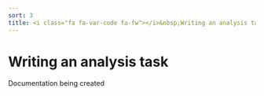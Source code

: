 ```yaml
---
sort: 3
title: <i class="fa fa-var-code fa-fw"></i>&nbsp;Writing an analysis task
---
```


# Writing an analysis task

Documentation being created
